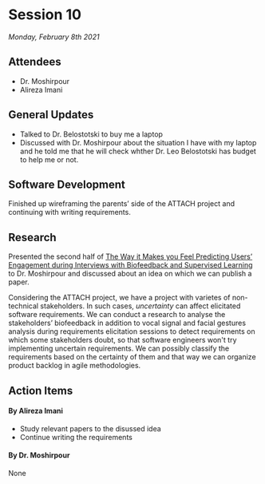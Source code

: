 # Session 10
*Monday, February 8th 2021*

## Attendees

- Dr. Moshirpour
- Alireza Imani

## General Updates

- Talked to Dr. Belostotski to buy me a laptop
- Discussed with Dr. Moshirpour about the situation I have with my laptop and he told me that he will check whther Dr. Leo Belostotski has budget to help me or not.

## Software Development

Finished up wireframing the parents’ side of the ATTACH project and continuing with writing requirements.

## Research

Presented the second half of [The Way it Makes you Feel Predicting Users’ Engagement during Interviews with Biofeedback and Supervised Learning](https://github.com/alirezaimn/msc/issues/27) to Dr. Moshirpour and discussed about an idea on which we can publish a paper.  

Considering the ATTACH project, we have a project with varietes of non-technical stakeholders. In such cases, *uncertainty* can affect elicitated software requirements. We can conduct a research to analyse the stakeholders’ biofeedback in addition to vocal signal and facial gestures analysis during requirements elicitation sessions to detect requirements on which some stakeholders doubt, so that  software engineers won't try implementing uncertain requirements. We can possibly classify the requirements based on the certainty of them and that way we can organize product backlog in agile methodologies.


## Action Items

#### By Alireza Imani
- Study relevant papers to the disussed idea
- Continue writing the requirements
#### By Dr. Moshirpour
None
